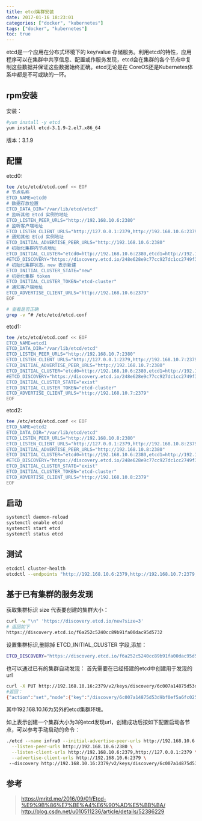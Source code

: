 ```yaml
---
title: etcd集群安装
date: 2017-01-16 18:23:01
categories: ["docker", "kubernetes"]
tags: ["docker", "kubernetes"]
toc: true
---
```

etcd是一个应用在分布式环境下的 key/value 存储服务。利用etcd的特性，应用程序可以在集群中共享信息、配置或作服务发现，etcd会在集群的各个节点中复制这些数据并保证这些数据始终正确。etcd无论是在 CoreOS还是Kubernetes体系中都是不可或缺的一环。

<!-- more -->

## rpm安装

安装：
```bash
#yum install -y etcd
yum install etcd-3.1.9-2.el7.x86_64
```

版本：3.1.9

## 配置
etcd0:
```bash
tee /etc/etcd/etcd.conf << EOF
# 节点名称
ETCD_NAME=etcd0
# 数据存放位置
ETCD_DATA_DIR="/var/lib/etcd/etcd"
# 监听其他 Etcd 实例的地址
ETCD_LISTEN_PEER_URLS="http://192.168.10.6:2380"
# 监听客户端地址
ETCD_LISTEN_CLIENT_URLS="http://127.0.0.1:2379,http://192.168.10.6:2379"
# 通知其他 Etcd 实例地址
ETCD_INITIAL_ADVERTISE_PEER_URLS="http://192.168.10.6:2380"
# 初始化集群内节点地址
ETCD_INITIAL_CLUSTER="etcd0=http://192.168.10.6:2380,etcd1=http://192.168.10.7:2380,etcd2=http://192.168.10.8:2380"
#ETCD_DISCOVERY="https://discovery.etcd.io/248e628e9c77cc927dc1cc2749f3c9bf"
# 初始化集群状态，new 表示新建
ETCD_INITIAL_CLUSTER_STATE="new"
# 初始化集群 token
ETCD_INITIAL_CLUSTER_TOKEN="etcd-cluster"
# 通知客户端地址
ETCD_ADVERTISE_CLIENT_URLS="http://192.168.10.6:2379"
EOF

# 查看是否正确
grep -v ^# /etc/etcd/etcd.conf 

```

etcd1:
```bash
tee /etc/etcd/etcd.conf << EOF
ETCD_NAME=etcd1
ETCD_DATA_DIR="/var/lib/etcd/etcd"
ETCD_LISTEN_PEER_URLS="http://192.168.10.7:2380"
ETCD_LISTEN_CLIENT_URLS="http://127.0.0.1:2379,http://192.168.10.7:2379"
ETCD_INITIAL_ADVERTISE_PEER_URLS="http://192.168.10.7:2380"
ETCD_INITIAL_CLUSTER="etcd0=http://192.168.10.6:2380,etcd1=http://192.168.10.7:2380,etcd2=http://192.168.10.8:2380"
#ETCD_DISCOVERY="https://discovery.etcd.io/248e628e9c77cc927dc1cc2749f3c9bf"
ETCD_INITIAL_CLUSTER_STATE="exist"
ETCD_INITIAL_CLUSTER_TOKEN="etcd-cluster"
ETCD_ADVERTISE_CLIENT_URLS="http://192.168.10.7:2379"
EOF
```

etcd2:
```bash
tee /etc/etcd/etcd.conf << EOF
ETCD_NAME=etcd2
ETCD_DATA_DIR="/var/lib/etcd/etcd"
ETCD_LISTEN_PEER_URLS="http://192.168.10.8:2380"
ETCD_LISTEN_CLIENT_URLS="http://127.0.0.1:2379,http://192.168.10.8:2379"
ETCD_INITIAL_ADVERTISE_PEER_URLS="http://192.168.10.8:2380"
ETCD_INITIAL_CLUSTER="etcd0=http://192.168.10.6:2380,etcd1=http://192.168.10.7:2380,etcd2=http://192.168.10.8:2380"
#ETCD_DISCOVERY="https://discovery.etcd.io/248e628e9c77cc927dc1cc2749f3c9bf"
ETCD_INITIAL_CLUSTER_STATE="exist"
ETCD_INITIAL_CLUSTER_TOKEN="etcd-cluster"
ETCD_ADVERTISE_CLIENT_URLS="http://192.168.10.8:2379"
EOF
```

## 启动
```bash
systemctl daemon-reload
systemctl enable etcd
systemctl start etcd
systemctl status etcd
```

## 测试
```bash
etcdctl cluster-health
etcdctl --endpoints "http://192.168.10.6:2379,http://192.168.10.7:2379,http://192.168.10.8:2379" member list
```

## 基于已有集群的服务发现
获取集群标识 size 代表要创建的集群大小：
```bash
curl -w "\n" 'https://discovery.etcd.io/new?size=3'
# 返回如下
https://discovery.etcd.io/f6a252c5240cc89b91fa00dac95d5732
```

设置集群标识,删除掉 ETCD_INITIAL_CLUSTER 字段,添加：
```bash
ETCD_DISCOVERY="https://discovery.etcd.io/f6a252c5240cc89b91fa00dac95d5732"
```

也可以通过已有的集群自动发现：
首先需要在已经搭建的etcd中创建用于发现的url
```bash
curl -X PUT http://192.168.10.16:2379/v2/keys/discovery/6c007a14875d53d9bf0ef5a6fc0257c817f0fb83/_config/size -d value=3
#返回：
{"action":"set","node":{"key":"/discovery/6c007a14875d53d9bf0ef5a6fc0257c817f0fb83/_config/size","value":"3","modifiedIndex":170010,"createdIndex":170010}}
```
其中192.168.10.16为另外的etcd集群环境。


如上表示创建一个集群大小为3的etcd发现url，创建成功后按如下配置启动各节点，可以参考手动启动的命令：
```bash
./etcd --name infra0 --initial-advertise-peer-urls http://192.168.10.6:2380 \
  --listen-peer-urls http://192.168.10.6:2380 \
  --listen-client-urls http://192.168.10.6:2379,http://127.0.0.1:2379 \
  --advertise-client-urls http://192.168.10.6:2379 \ 
 --discovery http://192.168.10.16:2379/v2/keys/discovery/6c007a14875d53d9bf0ef5a6fc0257c817f0fb83
 ```

## 参考
> https://mritd.me/2016/09/01/Etcd-%E9%9B%86%E7%BE%A4%E6%90%AD%E5%BB%BA/
> http://blog.csdn.net/u010511236/article/details/52386229